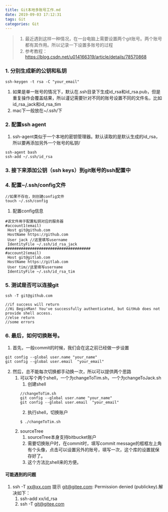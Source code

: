 ```yaml
---
title: Git本地多账号工作.md
date: 2019-09-03 17:12:31
tags: Git
categories: Git
---
```

> 1. 最近遇到这样一种情况，在一台电脑上需要设置两个git账号。两个账号都有其作用。所以记录一下设置多账号的过程
> 2. 参考教程：https://blog.csdn.net/u014166319/article/details/78570868

<!--more-->

### 1. 分别生成新的公钥和私钥

```
ssh-keygen -t rsa -C "your_email"
```

1. 如果是单一账号的情况下，默认在.ssh目录下生成id_rsa和id_rsa.pub，但是重复操作会覆盖结果，所以谨记需要针对不同的账号设置不同的文件名，比如id_rsa_jack和id_rsa_tim
2. mac下一般放在~/.ssh/下

### 2. 配置ssh agent
1. ssh-agent类似于一个本地的密钥管理器。默认读取的是默认生成的id_rsa，所以要再添加另外一个账号的私钥/
```
ssh-agent bash
ssh-add ~/.ssh/id_rsa
```

### 3. 接下来添加公钥（ssh keys）到git账号的ssh配置中

### 4. 配置~/.ssh/config文件

```
//如果不存在，则创建config文件
touch ~/.ssh/config
```
1. 配置config信息
```
#该文件用于配置私钥对应的服务器
#account1(email)
 Host git@github.com
 HostName https://github.com
 User jack //这里填写username
 IdentityFile ~/.ssh/id_rsa_jack
######################################
#account2(email)
 Host git@gitlab.com
 HostName https://gitlab.com
 User tim//这里填写username
 IdentityFile ~/.ssh/id_rsa_tim
```

### 5. 测试是否可以连接git
```
ssh -T git@github.com

//if success will return
//Hi BeginMan! You've successfully authenticated, but GitHub does not provide shell access.
//else return 
//some errors
```

### 6. 最后，如何切换账号。
1. 首先，一般commit的时候，我们会在这之前已经做一步设置

```
git config --global user.name "your_name"
git config --global user.email  "your_email"
```
2. 然后，总不能每次切换都手动换一次，所以可以提供两个思路
    1. 可以写个两个shell，一个为changeToTim.sh，一个为changeToJack.sh
        1. 创建shell
        ```
        //changeToTim.sh
        git config --global user.name "your_name"
        git config --global user.email  "your_email"
        ```
        2. 执行shell，切换账户
        ```
        $ ./changeToTim.sh
        ```
    2. sourceTree
        1. sourceTree本身支持bitbucket账户
        2. 需要切换账户时，在commit时，填写commit message的框框左上角有个头像，点击可以设置另外的账号，填写一次，这个库的设置就保存好了。
        3. 这个方法比shell来的方便。
       
#### 可能遇到的问题 
1. ssh -T xx@xx.com 提示 git@gitee.com: Permission denied (publickey).解决如下：
    1. ssh-add xx/id_rsa
    2. ssh -T git@gitee.com





